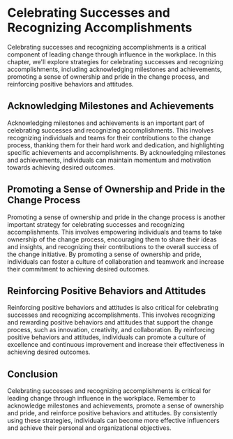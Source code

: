 Celebrating Successes and Recognizing Accomplishments
==================================================================================================

Celebrating successes and recognizing accomplishments is a critical component of leading change through influence in the workplace. In this chapter, we'll explore strategies for celebrating successes and recognizing accomplishments, including acknowledging milestones and achievements, promoting a sense of ownership and pride in the change process, and reinforcing positive behaviors and attitudes.

Acknowledging Milestones and Achievements
-----------------------------------------

Acknowledging milestones and achievements is an important part of celebrating successes and recognizing accomplishments. This involves recognizing individuals and teams for their contributions to the change process, thanking them for their hard work and dedication, and highlighting specific achievements and accomplishments. By acknowledging milestones and achievements, individuals can maintain momentum and motivation towards achieving desired outcomes.

Promoting a Sense of Ownership and Pride in the Change Process
--------------------------------------------------------------

Promoting a sense of ownership and pride in the change process is another important strategy for celebrating successes and recognizing accomplishments. This involves empowering individuals and teams to take ownership of the change process, encouraging them to share their ideas and insights, and recognizing their contributions to the overall success of the change initiative. By promoting a sense of ownership and pride, individuals can foster a culture of collaboration and teamwork and increase their commitment to achieving desired outcomes.

Reinforcing Positive Behaviors and Attitudes
--------------------------------------------

Reinforcing positive behaviors and attitudes is also critical for celebrating successes and recognizing accomplishments. This involves recognizing and rewarding positive behaviors and attitudes that support the change process, such as innovation, creativity, and collaboration. By reinforcing positive behaviors and attitudes, individuals can promote a culture of excellence and continuous improvement and increase their effectiveness in achieving desired outcomes.

Conclusion
----------

Celebrating successes and recognizing accomplishments is critical for leading change through influence in the workplace. Remember to acknowledge milestones and achievements, promote a sense of ownership and pride, and reinforce positive behaviors and attitudes. By consistently using these strategies, individuals can become more effective influencers and achieve their personal and organizational objectives.


